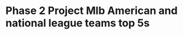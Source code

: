# Phase 2 Project Mlb American and national league teams top 5s 

<!-- 
a component for al teams
a componet for nl teams
a app component 
a form component 
a navbar component 
a home component will show both al and nl teams 
when link is clicked it will show the wins and losses of the team that was clicked 

the form component will add a team to the teasm lists 

could create a filter for which team has the most wins and most losses 
-->